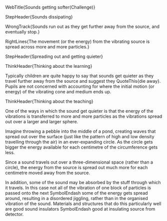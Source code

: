 WebTitle{Sounds getting softer(Challenge)}

StepHeader{Sounds dissipating}

WrongTrack{Sounds run out as they get further away from the source, and eventually stop.}

RightLines{The movement (or the energy) from the vibrating source is spread across more and more particles.}

StepHeader{Spreading out and getting quieter}

ThinkHeader{Thinking about the learning}

Typically children are quite happy to say that sounds get quieter as they travel further away from the source and suggest they QuoteThis{die away}. Pupils are not concerned with accounting for where the initial motion (or energy) of the vibrating cone and medium ends up.

ThinkHeader{Thinking about the teaching}

One of the ways in which the sound get quieter is that the energy of the vibrations is transferred to more and more particles as the vibrations spread out over a larger and larger sphere.

Imagine throwing a pebble into the middle of a pond, creating waves that spread out over the surface (just like the pattern of high and low density travelling through the air) in an ever-expanding circle. As the circle gets bigger the energy available for each centimetre of the circumference gets less.

Since a sound travels out over a three-dimensional space (rather than a circle), the energy from the source is spread out much more for each centimetre moved away from the source.

In addition, some of the sound may be absorbed by the stuff through which it travels. In this case not all of the vibration of one block of particles is passed onto the next SymbolEndash some of the energy gets spread around, resulting in a disordered jiggling, rather than in the organised vibration of the sound. Materials and structures that do this particularly well are good sound insulators SymbolEndash good at insulating source from detector.

